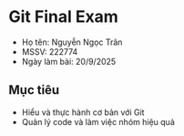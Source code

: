 # Git Final Exam

- Họ tên: Nguyễn Ngọc Trân  
- MSSV: 222774  
- Ngày làm bài: 20/9/2025  

## Mục tiêu
- Hiểu và thực hành cơ bản với Git  
- Quản lý code và làm việc nhóm hiệu quả